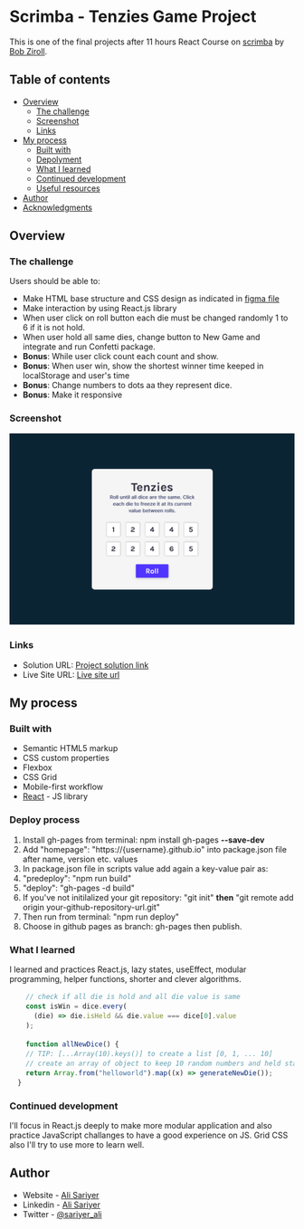 # Scrimba - Tenzies Game Project

This is one of the final projects after 11 hours React Course on [scrimba](https://scrimba.com/) by [Bob Ziroll](https://twitter.com/bobziroll).

## Table of contents

- [Overview](#overview)
  - [The challenge](#the-challenge)
  - [Screenshot](#screenshot)
  - [Links](#links)
- [My process](#my-process)
  - [Built with](#built-with)
  - [Depolyment](#deploy-process)
  - [What I learned](#what-i-learned)
  - [Continued development](#continued-development)
  - [Useful resources](#useful-resources)
- [Author](#author)
- [Acknowledgments](#acknowledgments)

## Overview

### The challenge

Users should be able to:

- Make HTML base structure and CSS design as indicated in [figma file](https://www.figma.com/file/1aj3XqV79CF3H99oTc5Y9O/Tenzies-(Copy)?node-id=2%3A31)
- Make interaction by using React.js library
- When user click on roll button each die must be changed randomly 1 to 6 if it is not hold.
- When user hold all same dies, change button to New Game and integrate and run Confetti package.
- **Bonus**: While user click count each count and show.
- **Bonus**: When user win, show the shortest winner time keeped in localStorage and user's time
- **Bonus**: Change numbers to dots aa they represent dice.
- **Bonus**: Make it responsive

### Screenshot

![](./screenshot.png)

### Links

- Solution URL: [Project solution link](https://github.com/alisariyer/tenzies/)
- Live Site URL: [Live site url](https://alisariyer.github.io/tenzies/)

## My process

### Built with

- Semantic HTML5 markup
- CSS custom properties
- Flexbox
- CSS Grid
- Mobile-first workflow
- [React](https://reactjs.org/) - JS library

### Deploy process

1. Install gh-pages from terminal: npm install gh-pages **--save-dev**
2. Add "homepage": "https://{username}.github.io" into package.json file after name, version etc. values
3. In package.json file in scripts value add again a key-value pair as:
4. "predeploy": "npm run build"
5. "deploy": "gh-pages -d build"
6. If you've not initilalized your git repository: "git init" **then** "git remote add origin your-github-repository-url.git"
7. Then run from terminal: "npm run deploy"
8. Choose in github pages as branch: gh-pages then publish.

### What I learned

I learned and practices React.js, lazy states, useEffect, modular programming, helper functions, shorter and clever algorithms.

```javascript
    // check if all die is hold and all die value is same
    const isWin = dice.every(
      (die) => die.isHeld && die.value === dice[0].value
    );

    function allNewDice() {
    // TIP: [...Array(10).keys()] to create a list [0, 1, ... 10]
    // create an array of object to keep 10 random numbers and held status
    return Array.from("helloworld").map((x) => generateNewDie());
  }
```

### Continued development

I'll focus in React.js deeply to make more modular application and also practice JavaScript challanges to have a good experience on JS. Grid CSS also I'll try to use more to learn well.

## Author

- Website - [Ali Sariyer](https://www.alisariyer.com)
- Linkedin - [Ali Sariyer](https://www.linkedin.com/in/alisariyer)
- Twitter - [@sariyer_ali](https://www.twitter.com/sariyer_ali)